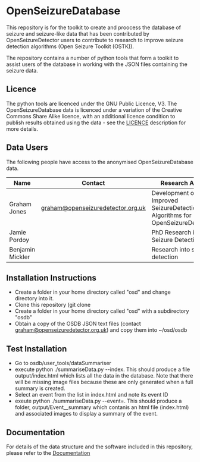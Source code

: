 # OpenSeizureDatabase

This repository is for the toolkit to create and proocess the database of seizure and seizure-like data that has been contributed by OpenSeizureDetector users to contribute to research to improve seizure detection algorithms (Open Seizure Toolkit (OSTK)).

The repository contains a number of python tools that form a toolkit to assist users of the database in working with the JSON files containing the seizure data.

## Licence
The python tools are licenced under the GNU Public Licence, V3.
The OpenSeizureDatabase data is licenced under a variation of the Creative Commons Share Alike licence, with an additional licence condition to publish results obtained using the data - see the [LICENCE](./documentation/LICENCE.md) description for more details.

## Data Users
The following people have access to the anonymised OpenSeizureDatabase data.

| Name    |  Contact           | Research Area   |  Web Site |
| -----   | ----               | ----            | ----      |
| Graham Jones | graham@openseizuredetector.org.uk | Development of Improved SeizureDetection Algorithms for OpenSeizureDetector | [OpenSeizureDetector](http://openseizuredetector.org.uk) |
| Jamie Pordoy |               | PhD Research into Seizure Detection |       |
| Benjamin Mickler |               | Research into seizure detection |       |


## Installation Instructions

  * Create a folder in your home directory called "osd" and change directory into it.
  * Clone this repository (git clone 
  * Create a folder in your home directory called "osd" with a subdirectory "osdb"
  * Obtain a copy of the OSDB JSON text files (contact graham@openseizuredetector.org.uk) and copy them into ~/osd/osdb


## Test Installation
  * Go to osdb/user_tools/dataSummariser
  * execute python ./summariseData.py --index.   This should produce a file output/index.html which lists all the data in the database.   Note that there will be missing image files because these are only generated when a full summary is created.
  * Select an event from the list in index.html and note its event ID
  * exeute python ./summariseData.py --event=<eventId>.   This should produce a folder, output/Event_<eventId>_summary which contanis an html file (index.html) and associated images to display a summary of the event.

## Documentation
For details of the data structure and the software included in this repository, please refer to the [Documentation](./documentation/README.md)

